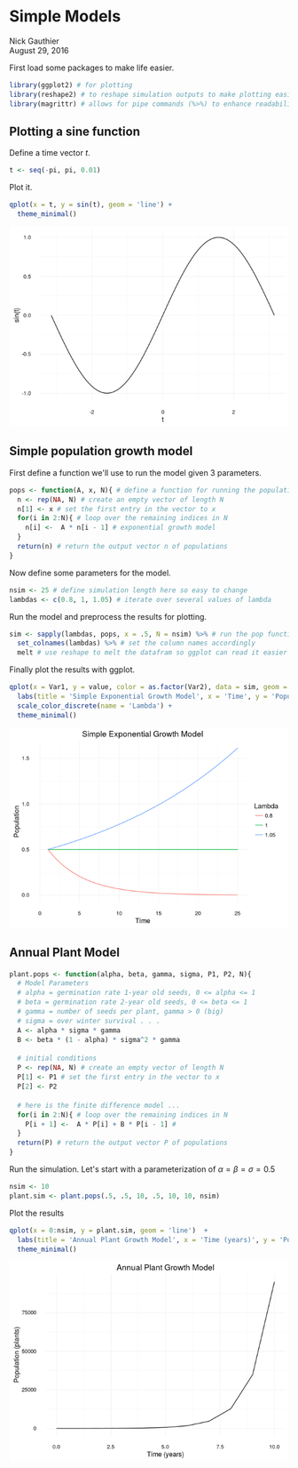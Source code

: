 # Simple Models
Nick Gauthier  
August 29, 2016  


First load some packages to make life easier.

```r
library(ggplot2) # for plotting
library(reshape2) # to reshape simulation outputs to make plotting easier
library(magrittr) # allows for pipe commands (%>%) to enhance readability
```


## Plotting a sine function

Define a time vector $t$.

```r
t <- seq(-pi, pi, 0.01)
```

Plot it.

```r
qplot(x = t, y = sin(t), geom = 'line') +
  theme_minimal()
```

![](simple_models_files/figure-html/unnamed-chunk-3-1.png)<!-- -->

## Simple population growth model
First define a function we'll use to run the model given 3 parameters.


```r
pops <- function(A, x, N){ # define a function for running the population model w/ 3 parameters
  n <- rep(NA, N) # create an empty vector of length N
  n[1] <- x # set the first entry in the vector to x
  for(i in 2:N){ # loop over the remaining indices in N
    n[i] <-  A * n[i - 1] # exponential growth model
  }
  return(n) # return the output vector n of populations
}
```

Now define some parameters for the model.

```r
nsim <- 25 # define simulation length here so easy to change
lambdas <- c(0.8, 1, 1.05) # iterate over several values of lambda
```

Run the model and preprocess the results for plotting.

```r
sim <- sapply(lambdas, pops, x = .5, N = nsim) %>% # run the pop function with each value of lambda
  set_colnames(lambdas) %>% # set the column names accordingly
  melt # use reshape to melt the datafram so ggplot can read it easier
```

Finally plot the results with ggplot.

```r
qplot(x = Var1, y = value, color = as.factor(Var2), data = sim, geom = 'line') + 
  labs(title = 'Simple Exponential Growth Model', x = 'Time', y = 'Population') +
  scale_color_discrete(name = 'Lambda') +
  theme_minimal()
```

![](simple_models_files/figure-html/unnamed-chunk-7-1.png)<!-- -->

## Annual Plant Model

```r
plant.pops <- function(alpha, beta, gamma, sigma, P1, P2, N){
  # Model Parameters
  # alpha = germination rate 1-year old seeds, 0 <= alpha <= 1
  # beta = germination rate 2-year old seeds, 0 <= beta <= 1
  # gamma = number of seeds per plant, gamma > 0 (big)
  # sigma = over winter survival . . .
  A <- alpha * sigma * gamma
  B <- beta * (1 - alpha) * sigma^2 * gamma
  
  # initial conditions
  P <- rep(NA, N) # create an empty vector of length N
  P[1] <- P1 # set the first entry in the vector to x
  P[2] <- P2
  
  # here is the finite difference model ...
  for(i in 2:N){ # loop over the remaining indices in N
    P[i + 1] <-  A * P[i] + B * P[i - 1] #
  }
  return(P) # return the output vector P of populations
}
```

Run the simulation. Let's start with a parameterization of $\alpha = \beta = \sigma = 0.5$

```r
nsim <- 10
plant.sim <- plant.pops(.5, .5, 10, .5, 10, 10, nsim)
```

Plot the results

```r
qplot(x = 0:nsim, y = plant.sim, geom = 'line')  + 
  labs(title = 'Annual Plant Growth Model', x = 'Time (years)', y = 'Population (plants)') +
  theme_minimal()
```

![](simple_models_files/figure-html/unnamed-chunk-10-1.png)<!-- -->

